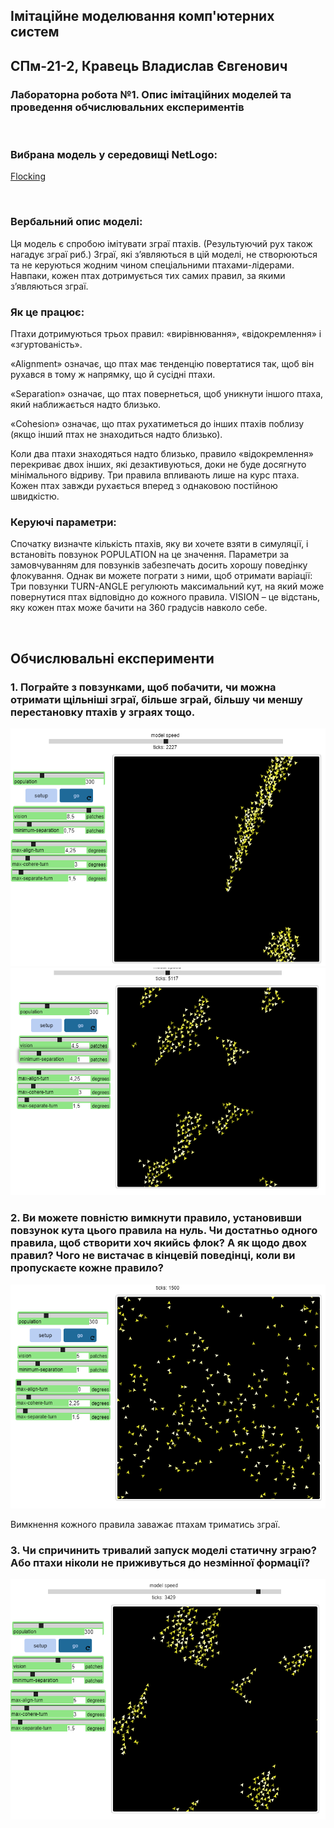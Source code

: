 ## Імітаційне моделювання комп'ютерних систем
## СПм-21-2, **Кравець Владислав Євгенович**
### Лабораторна робота №**1**. Опис імітаційних моделей та проведення обчислювальних експериментів

<br>

### Вибрана модель у середовищі NetLogo:
[Flocking](http://www.netlogoweb.org/launch#http://www.netlogoweb.org/assets/modelslib/Sample%20Models/Biology/Flocking.nlogo)

<br>

### Вербальний опис моделі:
Ця модель є спробою імітувати зграї птахів. (Результуючий рух також нагадує зграї риб.) Зграї, які з’являються в цій моделі, не створюються та не керуються жодним чином спеціальними птахами-лідерами. Навпаки, кожен птах дотримується тих самих правил, за якими з’являються зграї.

### Як це працює:
Птахи дотримуються трьох правил: «вирівнювання», «відокремлення» і «згуртованість».

«Alignment» означає, що птах має тенденцію повертатися так, щоб він рухався в тому ж напрямку, що й сусідні птахи.

«Separation» означає, що птах повернеться, щоб уникнути іншого птаха, який наближається надто близько.

«Cohesion» означає, що птах рухатиметься до інших птахів поблизу (якщо інший птах не знаходиться надто близько).

Коли два птахи знаходяться надто близько, правило «відокремлення» перекриває двох інших, які дезактивуються, доки не буде досягнуто мінімального відриву.
Три правила впливають лише на курс птаха. Кожен птах завжди рухається вперед з однаковою постійною швидкістю.

### Керуючі параметри:
Спочатку визначте кількість птахів, яку ви хочете взяти в симуляції, і встановіть повзунок POPULATION на це значення.
Параметри за замовчуванням для повзунків забезпечать досить хорошу поведінку флокування. Однак ви можете пограти з ними, щоб отримати варіації:
Три повзунки TURN-ANGLE регулюють максимальний кут, на який може повернутися птах відповідно до кожного правила.
VISION – це відстань, яку кожен птах може бачити на 360 градусів навколо себе.

<br>

## Обчислювальні експерименти

### 1. Пограйте з повзунками, щоб побачити, чи можна отримати щільніші зграї, більше зграй, більшу чи меншу перестановку птахів у зграях тощо.

![скрін1](lb5_1.png)	![скрін2](lb5_2.png)

### 2. Ви можете повністю вимкнути правило, установивши повзунок кута цього правила на нуль. Чи достатньо одного правила, щоб створити хоч якийсь флок? А як щодо двох правил? Чого не вистачає в кінцевій поведінці, коли ви пропускаєте кожне правило?

![скрін3](lb5_3.png)

Вимкнення кожного правила заважає птахам триматись зграї.

### 3. Чи спричинить тривалий запуск моделі статичну зграю? Або птахи ніколи не приживуться до незмінної формації?

![скрін4](lb5_4.png)

